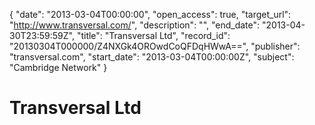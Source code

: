 {
  "date": "2013-03-04T00:00:00", 
  "open_access": true, 
  "target_url": "http://www.transversal.com/", 
  "description": "", 
  "end_date": "2013-04-30T23:59:59Z", 
  "title": "Transversal Ltd", 
  "record_id": "20130304T000000/Z4NXGk4OROwdCoQFDqHWwA==", 
  "publisher": "transversal.com", 
  "start_date": "2013-03-04T00:00:00Z", 
  "subject": "Cambridge Network"
}

# Transversal Ltd

